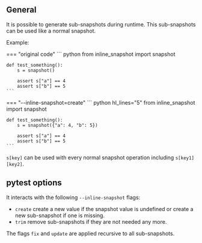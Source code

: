 ## General

It is possible to generate sub-snapshots during runtime.
This sub-snapshots can be used like a normal snapshot.

Example:

=== "original code"
    <!-- inline-snapshot: first_block outcome-passed=1 outcome-errors=1 -->
    ``` python
    from inline_snapshot import snapshot


    def test_something():
        s = snapshot()

        assert s["a"] == 4
        assert s["b"] == 5
    ```

=== "--inline-snapshot=create"
    <!-- inline-snapshot: create outcome-passed=1 -->
    ``` python hl_lines="5"
    from inline_snapshot import snapshot


    def test_something():
        s = snapshot({"a": 4, "b": 5})

        assert s["a"] == 4
        assert s["b"] == 5
    ```

`s[key]` can be used with every normal snapshot operation including `s[key1][key2]`.


## pytest options

It interacts with the following `--inline-snapshot` flags:

- `create` create a new value if the snapshot value is undefined or create a new sub-snapshot if one is missing.
- `trim` remove sub-snapshots if they are not needed any more.

The flags `fix` and `update` are applied recursive to all sub-snapshots.
